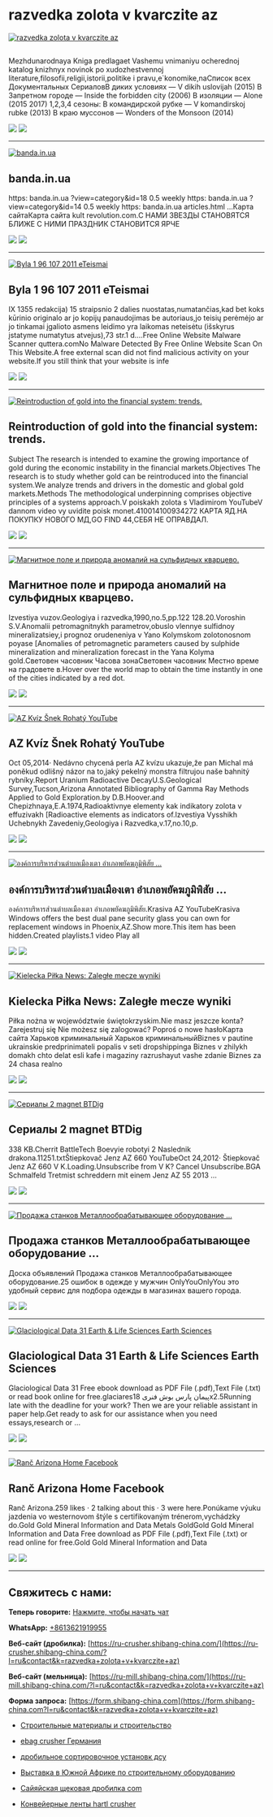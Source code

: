 # razvedka zolota v kvarczite az

<a href="https://swt.shibang-china.com/?l=ru&img&k=razvedka+zolota+v+kvarczite+az" target="_blank">![razvedka zolota v kvarczite az](http://static.shibang-china.com/all-800x300/1406.jpg)</a>

## 
Mezhdunarodnaya Kniga predlagaet Vashemu vnimaniyu ocherednoj katalog knizhnyx novinok po xudozhestvennoj literature,filosofii,religii,istorii,politike i pravu,e`konomike,naСписок всех Документальных СериаловВ диких условиях — V dikih uslovijah (2015) В Запретном городе — Inside the forbidden city (2006) В изоляции — Alone (2015 2017) 1,2,3,4 сезоны: В командирской рубке — V komandirskoj rubke (2013) В краю муссонов — Wonders of the Monsoon (2014)


<a href="https://whatsapp.shibangsoft.com/WhatsApp.php" target="_blank" title="WhatsApp">![](http://static.shibang-china.com/icon/whatsapp.png)</a> <a href="https://swt.shibang-china.com/?l=ru&icon&k=razvedka+zolota+v+kvarczite+az" target="_blank">![](http://static.shibang-china.com/icon/chat-ru.png)</a>

---

<a href="https://swt.shibang-china.com/?l=ru&img&k=razvedka+zolota+v+kvarczite+az" target="_blank">![banda.in.ua](http://static.shibang-china.com/all-800x300/1371.jpg)</a>

## banda.in.ua
https: banda.in.ua ?view=category&amp;id=18 0.5 weekly https: banda.in.ua ?view=category&amp;id=14 0.5 weekly https: banda.in.ua articles.html …Карта сайтаКарта сайта kult revolution.com.С НАМИ ЗВЕЗДЫ СТАНОВЯТСЯ БЛИЖЕ С НИМИ ПРАЗДНИК СТАНОВИТСЯ ЯРЧЕ


<a href="https://whatsapp.shibangsoft.com/WhatsApp.php" target="_blank" title="WhatsApp">![](http://static.shibang-china.com/icon/whatsapp.png)</a> <a href="https://swt.shibang-china.com/?l=ru&icon&k=razvedka+zolota+v+kvarczite+az" target="_blank">![](http://static.shibang-china.com/icon/chat-ru.png)</a>

---

<a href="https://swt.shibang-china.com/?l=ru&img&k=razvedka+zolota+v+kvarczite+az" target="_blank">![Byla 1 96 107 2011 eTeismai](http://static.shibang-china.com/all-800x300/229.jpg)</a>

## Byla 1 96 107 2011 eTeismai
IX 1355 redakcija) 15 straipsnio 2 dalies nuostatas,numatančias,kad bet koks kūrinio originalo ar jo kopijų panaudojimas be autoriaus,jo teisių perėmėjo ar jo tinkamai įgalioto asmens leidimo yra laikomas neteisėtu (išskyrus įstatyme numatytus atvejus),73 str.1 d.…Free Online Website Malware Scanner quttera.comNo Malware Detected By Free Online Website Scan On This Website.A free external scan did not find malicious activity on your website.If you still think that your website is infe


<a href="https://whatsapp.shibangsoft.com/WhatsApp.php" target="_blank" title="WhatsApp">![](http://static.shibang-china.com/icon/whatsapp.png)</a> <a href="https://swt.shibang-china.com/?l=ru&icon&k=razvedka+zolota+v+kvarczite+az" target="_blank">![](http://static.shibang-china.com/icon/chat-ru.png)</a>

---

<a href="https://swt.shibang-china.com/?l=ru&img&k=razvedka+zolota+v+kvarczite+az" target="_blank">![Reintroduction of gold into the financial system: trends.](http://static.shibang-china.com/all-800x300/1309.jpg)</a>

## Reintroduction of gold into the financial system: trends.
Subject The research is intended to examine the growing importance of gold during the economic instability in the financial markets.Objectives The research is to study whether gold can be reintroduced into the financial system.We analyze trends and drivers in the domestic and global gold markets.Methods The methodological underpinning comprises objective principles of a systems approach.V poiskakh zolota s Vladimirom YouTubeV dannom video vy uvidite poisk monet.410014100934272 КАРТА ЯД.НА ПОКУПКУ НОВОГО МД,GO FIND 44,СЕБЯ НЕ ОПРАВДАЛ.


<a href="https://whatsapp.shibangsoft.com/WhatsApp.php" target="_blank" title="WhatsApp">![](http://static.shibang-china.com/icon/whatsapp.png)</a> <a href="https://swt.shibang-china.com/?l=ru&icon&k=razvedka+zolota+v+kvarczite+az" target="_blank">![](http://static.shibang-china.com/icon/chat-ru.png)</a>

---

<a href="https://swt.shibang-china.com/?l=ru&img&k=razvedka+zolota+v+kvarczite+az" target="_blank">![Магнитное поле и природа аномалий на сульфидных кварцево.](http://static.shibang-china.com/all-800x300/994.jpg)</a>

## Магнитное поле и природа аномалий на сульфидных кварцево.
Izvestiya vuzov.Geologiya i razvedka,1990,no.5,pp.122 128.20.Voroshin S.V.Anomalii petromagnitnykh parametrov,obuslo vlennye sulfidnoy mineralizatsiey,i prognoz orudeneniya v Yano Kolymskom zolotonosnom poyase [Anomalies of petromagnetic parameters caused by sulphide mineralization and mineralization forecast in the Yana Kolyma gold.Световен часовник Часова зонаСветовен часовник Местно време на градовете в.Hover over the world map to obtain the time instantly in one of the cities indicated by a red dot.


<a href="https://whatsapp.shibangsoft.com/WhatsApp.php" target="_blank" title="WhatsApp">![](http://static.shibang-china.com/icon/whatsapp.png)</a> <a href="https://swt.shibang-china.com/?l=ru&icon&k=razvedka+zolota+v+kvarczite+az" target="_blank">![](http://static.shibang-china.com/icon/chat-ru.png)</a>

---

<a href="https://swt.shibang-china.com/?l=ru&img&k=razvedka+zolota+v+kvarczite+az" target="_blank">![AZ Kvíz Šnek Rohatý YouTube](http://static.shibang-china.com/all-800x300/1109.jpg)</a>

## AZ Kvíz Šnek Rohatý YouTube
Oct 05,2014· Nedávno chycená perla AZ kvízu ukazuje,že pan Michal má poněkud odlišný názor na to,jaký pekelný monstra filtrujou naše bahnitý rybníky.Report Uranium Radioactive DecayU.S.Geological Survey,Tucson,Arizona Annotated Bibliography of Gamma Ray Methods Applied to Gold Exploration.by D.B.Hoover.and Chepizhnaya,E.A.1974,Radioaktivnye elementy kak indikatory zolota v effuzivakh [Radioactive elements as indicators of.Izvestiya Vysshikh Uchebnykh Zavedeniy,Geologiya i Razvedka,v.17,no.10,p.


<a href="https://whatsapp.shibangsoft.com/WhatsApp.php" target="_blank" title="WhatsApp">![](http://static.shibang-china.com/icon/whatsapp.png)</a> <a href="https://swt.shibang-china.com/?l=ru&icon&k=razvedka+zolota+v+kvarczite+az" target="_blank">![](http://static.shibang-china.com/icon/chat-ru.png)</a>

---

<a href="https://swt.shibang-china.com/?l=ru&img&k=razvedka+zolota+v+kvarczite+az" target="_blank">![องค์การบริหารส่วนตำบลเมืองเตา อำเภอพยัคฆภูมิพิสัย …](http://static.shibang-china.com/all-800x300/968.jpg)</a>

## องค์การบริหารส่วนตำบลเมืองเตา อำเภอพยัคฆภูมิพิสัย …
องค์การบริหารส่วนตำบลเมืองเตา อำเภอพยัคฆภูมิพิสัย.Krasiva AZ YouTubeKrasiva Windows offers the best dual pane security glass you can own for replacement windows in Phoenix,AZ.Show more.This item has been hidden.Created playlists.1 video Play all


<a href="https://whatsapp.shibangsoft.com/WhatsApp.php" target="_blank" title="WhatsApp">![](http://static.shibang-china.com/icon/whatsapp.png)</a> <a href="https://swt.shibang-china.com/?l=ru&icon&k=razvedka+zolota+v+kvarczite+az" target="_blank">![](http://static.shibang-china.com/icon/chat-ru.png)</a>

---

<a href="https://swt.shibang-china.com/?l=ru&img&k=razvedka+zolota+v+kvarczite+az" target="_blank">![Kielecka Piłka News: Zaległe mecze wyniki](http://static.shibang-china.com/all-800x300/1213.jpg)</a>

## Kielecka Piłka News: Zaległe mecze wyniki
Piłka nożna w województwie świętokrzyskim.Nie masz jeszcze konta? Zarejestruj się Nie możesz się zalogować? Poproś o nowe hasłoКарта сайта Харьков криминальный Харьков криминальныйBiznes v pautine ukrainskie predprinimateli popalis v seti dropshippinga Biznes v zhilykh domakh chto delat esli kafe i magaziny razrushayut vashe zdanie Biznes za 24 chasa realno


<a href="https://whatsapp.shibangsoft.com/WhatsApp.php" target="_blank" title="WhatsApp">![](http://static.shibang-china.com/icon/whatsapp.png)</a> <a href="https://swt.shibang-china.com/?l=ru&icon&k=razvedka+zolota+v+kvarczite+az" target="_blank">![](http://static.shibang-china.com/icon/chat-ru.png)</a>

---

<a href="https://swt.shibang-china.com/?l=ru&img&k=razvedka+zolota+v+kvarczite+az" target="_blank">![Сериалы 2 magnet BTDig](http://static.shibang-china.com/all-800x300/535.jpg)</a>

## Сериалы 2 magnet BTDig
338 KB.Cherrit BattleTech Boevyie robotyi 2 Naslednik drakona.11251.txtŠtiepkovač Jenz AZ 660 YouTubeOct 24,2012· Štiepkovač Jenz AZ 660 V K.Loading.Unsubscribe from V K? Cancel Unsubscribe.BGA Schmalfeld Tretmist schreddern mit einem Jenz AZ 55 2013 …


<a href="https://whatsapp.shibangsoft.com/WhatsApp.php" target="_blank" title="WhatsApp">![](http://static.shibang-china.com/icon/whatsapp.png)</a> <a href="https://swt.shibang-china.com/?l=ru&icon&k=razvedka+zolota+v+kvarczite+az" target="_blank">![](http://static.shibang-china.com/icon/chat-ru.png)</a>

---

<a href="https://swt.shibang-china.com/?l=ru&img&k=razvedka+zolota+v+kvarczite+az" target="_blank">![Продажа станков Металлообрабатывающее оборудование …](http://static.shibang-china.com/all-800x300/657.jpg)</a>

## Продажа станков Металлообрабатывающее оборудование …
Доска объявлений Продажа станков Металлообрабатывающее оборудование.25 ошибок в одежде у мужчин OnlyYouOnlyYou это удобный сервис для подбора одежды в магазинах вашего города.


<a href="https://whatsapp.shibangsoft.com/WhatsApp.php" target="_blank" title="WhatsApp">![](http://static.shibang-china.com/icon/whatsapp.png)</a> <a href="https://swt.shibang-china.com/?l=ru&icon&k=razvedka+zolota+v+kvarczite+az" target="_blank">![](http://static.shibang-china.com/icon/chat-ru.png)</a>

---

<a href="https://swt.shibang-china.com/?l=ru&img&k=razvedka+zolota+v+kvarczite+az" target="_blank">![Glaciological Data 31 Earth & Life Sciences Earth Sciences](http://static.shibang-china.com/all-800x300/802.jpg)</a>

## Glaciological Data 31 Earth & Life Sciences Earth Sciences
Glaciological Data 31 Free ebook download as PDF File (.pdf),Text File (.txt) or read book online for free.glaciaresپيمان پارس بوش فنری 18x2.5Running late with the deadline for your work? Then we are your reliable assistant in paper help.Get ready to ask for our assistance when you need essays,research or …


<a href="https://whatsapp.shibangsoft.com/WhatsApp.php" target="_blank" title="WhatsApp">![](http://static.shibang-china.com/icon/whatsapp.png)</a> <a href="https://swt.shibang-china.com/?l=ru&icon&k=razvedka+zolota+v+kvarczite+az" target="_blank">![](http://static.shibang-china.com/icon/chat-ru.png)</a>

---

<a href="https://swt.shibang-china.com/?l=ru&img&k=razvedka+zolota+v+kvarczite+az" target="_blank">![Ranč Arizona Home Facebook](http://static.shibang-china.com/all-800x300/1079.jpg)</a>

## Ranč Arizona Home Facebook
Ranč Arizona.259 likes · 2 talking about this · 3 were here.Ponúkame výuku jazdenia vo westernovom štýle s certifikovaným trénerom,vychádzky do.Gold Gold Mineral Information and Data Metals GoldGold Gold Mineral Information and Data Free download as PDF File (.pdf),Text File (.txt) or read online for free.Gold Gold Mineral Information and Data


<a href="https://whatsapp.shibangsoft.com/WhatsApp.php" target="_blank" title="WhatsApp">![](http://static.shibang-china.com/icon/whatsapp.png)</a> <a href="https://swt.shibang-china.com/?l=ru&icon&k=razvedka+zolota+v+kvarczite+az" target="_blank">![](http://static.shibang-china.com/icon/chat-ru.png)</a>

---
## Свяжитесь с нами:

**Теперь говорите:** [Нажмите, чтобы начать чат](https://swt.shibang-china.com?l=ru&contact&k=razvedka+zolota+v+kvarczite+az)

**WhatsApp:**  [+8613621919955](https://whatsapp.shibangsoft.com/WhatsApp.php)

**Веб-сайт (дробилка):** [https://ru-crusher.shibang-china.com/](https://ru-crusher.shibang-china.com/?l=ru&contact&k=razvedka+zolota+v+kvarczite+az)

**Веб-сайт (мельница):** [https://ru-mill.shibang-china.com/](https://ru-mill.shibang-china.com/?l=ru&contact&k=razvedka+zolota+v+kvarczite+az)

**Форма запроса:** [https://form.shibang-china.com](https://form.shibang-china.com?l=ru&contact&k=razvedka+zolota+v+kvarczite+az)

* [Строительные материалы и строительство](../19/%D0%A1%D1%82%D1%80%D0%BE%D0%B8%D1%82%D0%B5%D0%BB%D1%8C%D0%BD%D1%8B%D0%B5%20%D0%BC%D0%B0%D1%82%D0%B5%D1%80%D0%B8%D0%B0%D0%BB%D1%8B%20%D0%B8%20%D1%81%D1%82%D1%80%D0%BE%D0%B8%D1%82%D0%B5%D0%BB%D1%8C%D1%81%D1%82%D0%B2%D0%BE.md)

* [ebag crusher Германия](../19/ebag%20crusher%20%D0%93%D0%B5%D1%80%D0%BC%D0%B0%D0%BD%D0%B8%D1%8F.md)

* [дробильное сортировочное установк дсу](../16/%D0%B4%D1%80%D0%BE%D0%B1%D0%B8%D0%BB%D1%8C%D0%BD%D0%BE%D0%B5%20%D1%81%D0%BE%D1%80%D1%82%D0%B8%D1%80%D0%BE%D0%B2%D0%BE%D1%87%D0%BD%D0%BE%D0%B5%20%D1%83%D1%81%D1%82%D0%B0%D0%BD%D0%BE%D0%B2%D0%BA%20%D0%B4%D1%81%D1%83.md)

* [Выставка в Южной Африке по строительному оборудованию](../19/%D0%92%D1%8B%D1%81%D1%82%D0%B0%D0%B2%D0%BA%D0%B0%20%D0%B2%20%D0%AE%D0%B6%D0%BD%D0%BE%D0%B9%20%D0%90%D1%84%D1%80%D0%B8%D0%BA%D0%B5%20%D0%BF%D0%BE%20%D1%81%D1%82%D1%80%D0%BE%D0%B8%D1%82%D0%B5%D0%BB%D1%8C%D0%BD%D0%BE%D0%BC%D1%83%20%D0%BE%D0%B1%D0%BE%D1%80%D1%83%D0%B4%D0%BE%D0%B2%D0%B0%D0%BD%D0%B8%D1%8E.md)

* [Сайяйская щековая дробилка com](../19/%D0%A1%D0%B0%D0%B9%D1%8F%D0%B9%D1%81%D0%BA%D0%B0%D1%8F%20%D1%89%D0%B5%D0%BA%D0%BE%D0%B2%D0%B0%D1%8F%20%D0%B4%D1%80%D0%BE%D0%B1%D0%B8%D0%BB%D0%BA%D0%B0%20com.md)

* [Конвейерные ленты hartl crusher](../18/%D0%9A%D0%BE%D0%BD%D0%B2%D0%B5%D0%B9%D0%B5%D1%80%D0%BD%D1%8B%D0%B5%20%D0%BB%D0%B5%D0%BD%D1%82%D1%8B%20hartl%20crusher.md)